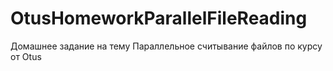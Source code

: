 # OtusHomeworkParallelFileReading
Домашнее задание на тему Параллельное считывание файлов по курсу от Otus
